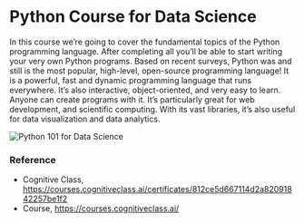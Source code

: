 # Python Course for Data Science
In this course we’re going to cover the fundamental topics of the Python programming language. After completing all you’ll be able to start writing your very own Python programs. Based on recent surveys, Python was and still is the most popular, high-level, open-source programming language! It is a powerful, fast and dynamic programming language that runs everywhere. It’s also interactive, object-oriented, and very easy to learn. Anyone can create programs with it. It’s particularly great for web development, and scientific computing. With its vast libraries, it’s also useful for data visualization and data analytics. 

![Python 101 for Data Science](https://user-images.githubusercontent.com/77866708/135797402-2bca04cc-5955-4a27-97da-b082019ccfa4.PNG)

### Reference
- Cognitive Class, https://courses.cognitiveclass.ai/certificates/812ce5d667114d2a82091842257be1f2
- Course, https://courses.cognitiveclass.ai/
